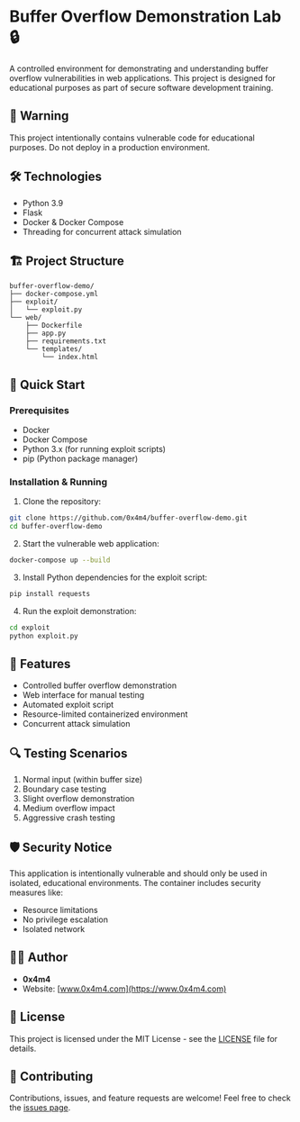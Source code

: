 # Buffer Overflow Demonstration Lab 🔒

A controlled environment for demonstrating and understanding buffer overflow vulnerabilities in web applications. This project is designed for educational purposes as part of secure software development training.

## 🚨 Warning
This project intentionally contains vulnerable code for educational purposes. Do not deploy in a production environment.

## 🛠️ Technologies
- Python 3.9
- Flask
- Docker & Docker Compose
- Threading for concurrent attack simulation

## 🏗️ Project Structure
```
buffer-overflow-demo/
├── docker-compose.yml
├── exploit/
│   └── exploit.py
└── web/
    ├── Dockerfile
    ├── app.py
    ├── requirements.txt
    └── templates/
        └── index.html
```

## 🚀 Quick Start

### Prerequisites
- Docker
- Docker Compose
- Python 3.x (for running exploit scripts)
- pip (Python package manager)

### Installation & Running

1. Clone the repository:
```bash
git clone https://github.com/0x4m4/buffer-overflow-demo.git
cd buffer-overflow-demo
```

2. Start the vulnerable web application:
```bash
docker-compose up --build
```

3. Install Python dependencies for the exploit script:
```bash
pip install requests
```

4. Run the exploit demonstration:
```bash
cd exploit
python exploit.py
```

## 🎯 Features
- Controlled buffer overflow demonstration
- Web interface for manual testing
- Automated exploit script
- Resource-limited containerized environment
- Concurrent attack simulation

## 🔍 Testing Scenarios
1. Normal input (within buffer size)
2. Boundary case testing
3. Slight overflow demonstration
4. Medium overflow impact
5. Aggressive crash testing

## 🛡️ Security Notice
This application is intentionally vulnerable and should only be used in isolated, educational environments. The container includes security measures like:
- Resource limitations
- No privilege escalation
- Isolated network

## 👨‍💻 Author
- **0x4m4**
- Website: [www.0x4m4.com](https://www.0x4m4.com)

## 📄 License
This project is licensed under the MIT License - see the [LICENSE](LICENSE) file for details.

## 🤝 Contributing
Contributions, issues, and feature requests are welcome! Feel free to check the [issues page](https://github.com/0x4m4/buffer-overflow-demo/issues).

